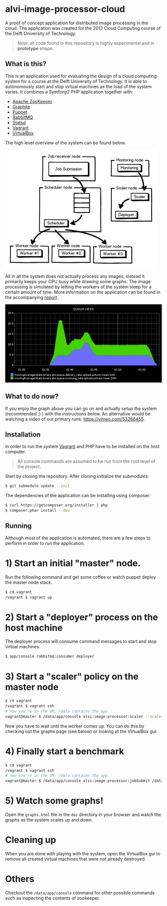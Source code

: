 alvi-image-processor-cloud
==========================

A proof of concept application for distributed image processing in the cloud.
The application was created for the 2012 Cloud Computing course of the Delft
University of Technology.

> Note: all code found in this repository is highly experimental and in **prototype** shape.

What is this?
-------------
This is an application used for evaluating the design of a cloud computing
system for a course at the Delft University of Technology. It is able to
autonomously start and stop virtual machines as the load of the system varies.
It combines a Symfony2 PHP application together with:

- [Apache ZooKeeper](http://zookeeper.apache.org/)
- [Graphite](http://graphite.wikidot.com/)
- [Puppet](http://puppetlabs.com/)
- [RabbitMQ](http://www.rabbitmq.com/)
- [Statsd](https://github.com/etsy/statsd)
- [Vagrant](http://vagrantup.com)
- [VirtualBox](https://www.virtualbox.org/)

The high level overview of the system can be found below.

![System design](https://github.com/asm89/alvi-image-processor-cloud/raw/master/doc/system-design.png)

All in all the system does not actually process any images, instead it
primarily keeps your CPU busy while drawing some graphs. The image processing
is simulated by letting the workers of the system sleep for a certain amount of
time. More information on the application can be found in the accompanying
[*report*](https://github.com/downloads/asm89/alvi-image-processor-cloud/report.pdf).

![Queuerate graph](https://github.com/asm89/alvi-image-processor-cloud/raw/master/doc/queuerate.png)


What to do now?
---------------
If you enjoy the graph above you can go on and actually setup the system
(recommended ;) ) with the instructions below. An alternative would be watching a
video of our primary runs: https://vimeo.com/53266455.


Installation
------------

In order to run the system [Vagrant](http://vagrantup.com/) and PHP have to be
installed on the host computer.

> All console commands are assumed to be run from the root level of the project.

Start by cloning the repository. After cloning initialize the submodules:

```bash
$ git submodule update --init
```

The dependencies of the application can be installing using composer:

```bash
$ curl https://getcomposer.org/installer | php
$ composer.phar install --dev
```

Running
-------

Although most of the application is automated, there are a few steps to perform
in order to run the application.

# 1) Start an initial "master" node.

Run the following command and get some coffee or watch puppet deploy the master
node stack.

```bash
$ cd vagrant
/vagrant $ vagrant up
```

# 2) Start a "deployer" process on the host machine
The deployer process will consume command messages to start and stop virtual
machines.

```bash
$ app/console rabbitmq:consumer deployer
```

# 3) Start a "scaler" policy on the master node

```bash
$ cd vagrant
/vagrant $ vagrant ssh
# now you're in the VM, /data contains the app
vagrant@master $ /data/app/console alvi:image-processor:scaler --scalerpolicy queuesize
```

Now you have to wait until the worker comes up. You can do this by checking out
the graphs page (see below) or looking at the VirtualBox gui.

# 4) Finally start a benchmark

```bash
$ cd vagrant
/vagrant $ vagrant ssh
# now you're in the VM, /data contains the app
vagrant@master $ /data/app/console alvi:image-processor:jobSubmit /data/burstWorkload.log
```

# 5) Watch some graphs!

Open the `graphs.html` file in the `doc` directory in your browser and watch
the graphs as the system scales up and down.

# Cleaning up

When you are done with playing with the system, open the VirtualBox gui to
remove all created virtual machines that were not already destroyed.

# Others

Checkout the `/data/app/console` command for other possible commands such as
inspecting the contents of zookeeper.
